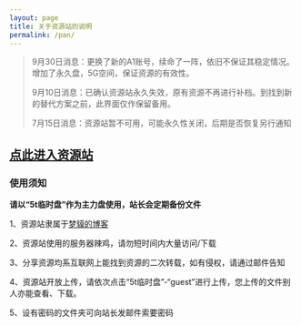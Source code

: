 ```yaml
---
layout: page
title: 关于资源站的说明
permalink: /pan/
---
```


> 9月30日消息：更换了新的A1账号，续命了一阵，依旧不保证其稳定情况。增加了永久盘，5G空间，保证资源的有效性。
> 
> 9月10日消息：已确认资源站永久失效，原有资源不再进行补档。到找到新的替代方案之前，此界面仅作保留备用。
>
> 7月15日消息：资源站暂不可用，可能永久性关闭，后期是否恢复另行通知

## [点此进入资源站](http://pan.totemblog.tk/)

### 使用须知

**请以“5t临时盘”作为主力盘使用，站长会定期备份文件**

1、资源站隶属于[梦貘的博客](https://blog.totemblog.tk/)

2、资源站使用的服务器辣鸡，请勿短时间内大量访问/下载

3、分享资源均系互联网上能找到资源的二次转载，如有侵权，请通过邮件告知

4、资源站开放上传，请依次点击“5t临时盘”-“guest”进行上传，您上传的文件别人亦能查看、下载。

5、设有密码的文件夹可向站长发邮件索要密码
